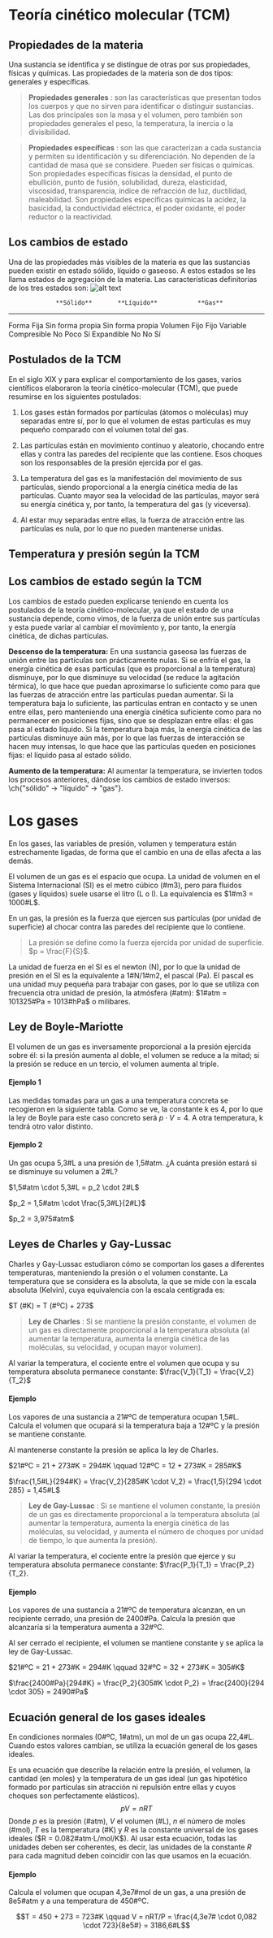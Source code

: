 # Teoría cinético molecular (TCM)

## Propiedades de la materia

Una sustancia se identifica y se distingue de otras por sus propiedades, físicas y químicas. Las propiedades de la materia son de dos tipos: generales y específicas.

> **Propiedades generales**
> :     son las características que presentan todos los cuerpos y que no sirven para identificar o distinguir sustancias. Las dos principales son la masa y el volumen, pero también son propiedades generales el peso, la temperatura, la inercia o la divisibilidad.

> **Propiedades específicas**
> :     son las que caracterizan a cada sustancia y permiten su identificación y su diferenciación. No dependen de la cantidad de masa que se considere. Pueden ser físicas o químicas. Son propiedades específicas físicas la densidad, el punto de ebullición, punto de fusión, solubilidad, dureza, elasticidad, viscosidad, transparencia, índice de refracción de luz, ductilidad, maleabilidad. Son propiedades específicas químicas la acidez, la basicidad, la conductividad eléctrica, el poder oxidante, el poder reductor o la reactividad.

## Los cambios de estado

Una de las propiedades más visibles de la materia es que las sustancias pueden existir en estado sólido, líquido o gaseoso. A estos estados se les llama estados de agregación de la materia. Las características definitorias de los tres estados son:
![alt text](image-14.png)

                 **Sólido**       **Líquido**           **Gas**
-------------  --------------   ------------------  ------------------
Forma               Fija         Sin forma propia    Sin forma propia
Volumen             Fijo         Fijo                Variable
Compresible         No           Poco                Sí
Expandible          No           No                  Sí

## Postulados de la TCM

En el siglo XIX y para explicar el comportamiento de los gases, varios científicos elaboraron la teoría cinético-molecular (TCM), que puede resumirse en los siguientes postulados:

1) Los gases están formados por partículas (átomos o moléculas) muy separadas entre sí, por lo que el volumen de estas partículas es muy pequeño comparado con el volumen total del gas.

2) Las partículas están en movimiento continuo y aleatorio, chocando entre ellas y contra las paredes del recipiente que las contiene. Esos choques son los responsables de la presión ejercida por el gas.
   
3) La temperatura del gas es la manifestación del movimiento de sus partículas, siendo proporcional a la energía cinética media de las partículas. Cuanto mayor sea la velocidad de las partículas, mayor será su energía cinética y, por tanto, la temperatura del gas (y viceversa).

4) Al estar muy separadas entre ellas, la fuerza de atracción entre las partículas es nula, por lo que no pueden mantenerse unidas.

## Temperatura y presión según la TCM


## Los cambios de estado según la TCM

Los cambios de estado pueden explicarse teniendo en cuenta los postulados de la teoría cinético-molecular, ya que el estado de una sustancia depende, como vimos, de la fuerza de unión entre sus partículas y esta puede variar al cambiar el movimiento y, por tanto, la energía cinética, de dichas partículas.

**Descenso de la temperatura:** En una sustancia gaseosa las fuerzas de unión entre las partículas son prácticamente nulas. Si se enfría el gas, la energía cinética de esas partículas (que es proporcional a la temperatura) disminuye, por lo que disminuye su velocidad (se reduce la agitación térmica), lo que hace que puedan aproximarse lo suficiente como para que las fuerzas de atracción entre las partículas puedan aumentar. Si la temperatura baja lo suficiente, las partículas entran en contacto y se unen entre ellas, pero manteniendo una energía cinética suficiente como para no permanecer en posiciones fijas, sino que se desplazan entre ellas: el gas pasa al estado líquido. Si la temperatura baja más, la energía cinética de las partículas disminuye aún más, por lo que las fuerzas de interacción se hacen muy intensas, lo que hace que las partículas queden en posiciones fijas: el líquido pasa al estado
sólido.

**Aumento de la temperatura:** Al aumentar la temperatura, se invierten todos los procesos anteriores, dándose los cambios de estado inversos: \ch{"sólido" -> "líquido" -> "gas"}.

# Los gases

En los gases, las variables de presión, volumen y temperatura están estrechamente ligadas, de forma que el cambio en una de ellas afecta a las demás.

El volumen de un gas es el espacio que ocupa. La unidad de volumen en el Sistema Internacional (SI) es el metro cúbico (#m3), pero para fluidos (gases y líquidos) suele usarse el litro (L o l). La equivalencia es $1#m3 = 1000#L$.

En un gas, la presión es la fuerza que ejercen sus partículas (por unidad de superficie) al chocar contra las paredes del recipiente que lo contiene.

> La presión se define como la fuerza ejercida por unidad de superficie. $p = \frac{F}{S}$.

La unidad de fuerza en el SI es el newton (N), por lo que la unidad de presión en el SI es la equivalente a 1#N/1#m2, el pascal (Pa). El pascal es una unidad muy pequeña para trabajar con gases, por lo que se utiliza con frecuencia otra unidad de presión, la atmósfera (#atm): $1#atm = 101325#Pa = 1013#hPa$ o milibares.

## Ley de Boyle-Mariotte

El volumen de un gas es inversamente proporcional a la presión ejercida sobre él: si la presión aumenta al doble, el volumen se reduce a la mitad; si la presión se reduce en un tercio, el volumen aumenta al triple.

#### Ejemplo 1
Las medidas tomadas para un gas a una temperatura concreta se recogieron en la siguiente tabla. Como se ve, la constante k es 4, por lo que la ley de Boyle para este caso concreto será $p \cdot V = 4$. A otra temperatura, k tendrá otro valor distinto.

#### Ejemplo 2
Un gas ocupa 5,3#L a una presión de 1,5#atm. ¿A cuánta presión estará si se disminuye su volumen a 2#L?

$1,5#atm \cdot 5,3#L = p_2 \cdot 2#L$

$p_2 = 1,5#atm \cdot \frac{5,3#L}{2#L}$

$p_2 = 3,975#atm$


## Leyes de Charles y Gay-Lussac

Charles y Gay-Lussac estudiaron cómo se comportan los gases a diferentes temperaturas, manteniendo la presión o el volumen constante. La temperatura que se considera es la absoluta, la que se mide con la escala absoluta (Kelvin), cuya equivalencia con la escala centígrada es:

$T (#K) = T (#ºC) + 273$

> **Ley de Charles**
> :     Si se mantiene la presión constante, el volumen de un gas es directamente proporcional a la temperatura absoluta (al aumentar la temperatura, aumenta la energía cinética de las moléculas, su velocidad, y ocupan mayor volumen).

Al variar la temperatura, el cociente entre el volumen que ocupa y su temperatura absoluta permanece constante: $\frac{V_1}{T_1} = \frac{V_2}{T_2}$

#### Ejemplo

Los vapores de una sustancia a 21#ºC de temperatura ocupan 1,5#L. Calcula el volumen que ocupará si la temperatura baja a 12#ºC y la presión se mantiene constante.

Al mantenerse constante la presión se aplica la ley de Charles.

$21#ºC = 21 + 273#K = 294#K \qquad 12#ºC = 12 + 273#K = 285#K$

$\frac{1,5#L}{294#K} = \frac{V_2}{285#K \cdot V_2} = \frac{1,5}{294 \cdot 285} = 1,45#L$

> **Ley de Gay-Lussac**
> :     Si se mantiene el volumen constante, la presión de un gas es
directamente proporcional a la temperatura absoluta (al aumentar la temperatura, aumenta la energía cinética de las moléculas, su velocidad, y aumenta el número de choques por unidad de tiempo, lo que aumenta la presión).

Al variar la temperatura, el cociente entre la presión que ejerce y su temperatura absoluta permanece constante: $\frac{P_1}{T_1} = \frac{P_2}{T_2}.

#### Ejemplo
Los vapores de una sustancia a 21#ºC de temperatura alcanzan, en un recipiente cerrado, una presión de 2400#Pa. Calcula la presión que alcanzaría si la temperatura aumenta a 32#ºC.

Al ser cerrado el recipiente, el volumen se mantiene constante y se aplica la ley de Gay-Lussac.

$21#ºC = 21 + 273#K = 294#K \qquad 32#ºC = 32 + 273#K = 305#K$

$\frac{2400#Pa}{294#K} = \frac{P_2}{305#K \cdot P_2} = \frac{2400}{294 \cdot 305} = 2490#Pa$

## Ecuación general de los gases ideales

En condiciones normales (0#ºC, 1#atm), un mol de un gas ocupa 22,4#L. Cuando estos valores cambian, se utiliza la ecuación general de los gases ideales.

Es una ecuación que describe la relación entre la presión, el volumen, la cantidad (en moles) y la temperatura de un gas ideal (un gas hipotético formado por partículas sin atracción ni repulsión entre ellas y cuyos choques son perfectamente elásticos).
$$pV = nRT$$
Donde $p$ es la presión (#atm), $V$ el volumen (#L), $n$ el número de moles (#mol), $T$ es la temperatura (#K) y $R$ es la constante universal de los gases ideales ($R = 0.082#atm·L/mol/K$). Al usar esta ecuación, todas las unidades deben ser coherentes, es decir, las unidades de la constante $R$ para cada magnitud deben coincidir con las que usamos en la ecuación.

#### Ejemplo
Calcula el volumen que ocupan 4,3e7#mol de un gas, a una presión de 8e5#atm y a una temperatura de 450#ºC.

$$T = 450 + 273 = 723#K \qquad V = nRT/P = \frac{4,3e7# \cdot 0,082 \cdot 723}{8e5#} = 3186,6#L$$

